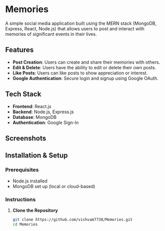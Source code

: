 # Memories  
A simple social media application built using the MERN stack (MongoDB, Express, React, Node.js) that allows users to post and interact with memories of significant events in their lives.  

## Features  
- **Post Creation**: Users can create and share their memories with others.  
- **Edit & Delete**: Users have the ability to edit or delete their own posts.  
- **Like Posts**: Users can like posts to show appreciation or interest.  
- **Google Authentication**: Secure login and signup using Google OAuth.  

## Tech Stack  
- **Frontend**: React.js  
- **Backend**: Node.js, Express.js  
- **Database**: MongoDB  
- **Authentication**: Google Sign-In  

## Screenshots  

## Installation & Setup  

### Prerequisites  
- Node.js installed  
- MongoDB set up (local or cloud-based)  

### Instructions  
1. **Clone the Repository**  
   ```bash  
   git clone https://github.com/vishvam7738/Memories.git  
   cd Memories  
